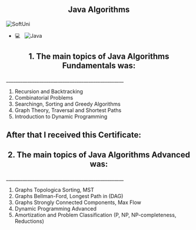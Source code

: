<p align="center">
 <h2 align="center">Java Algorithms</h2>
</p>

![SoftUni](https://user-images.githubusercontent.com/88974458/129545979-c099f16f-877e-4515-894d-5937be5395bb.png)



- 💻 &nbsp; 
![Java](https://img.shields.io/badge/-Java-333333?style=flat&logo=Java&logoColor=007396)

<h2 align="center">1. The main topics of Java Algorithms Fundamentals was:</h2>
__________________________________________________

1. Recursion and Backtracking
2. Combinatorial Problems
3. Searchingn, Sorting and Greedy Algorithms
4. Graph Theory, Traversal and Shortest Paths
5. Introduction to Dynamic Programming

After that I received this Certificate:
--------------------------------------------------

<h2 align="center">2. The main topics of Java Algorithms Advanced was:</h2>
__________________________________________________

1. Graphs Topologica Sorting, MST
2. Graphs Bellman-Ford, Longest Path in (DAG)
3. Graphs Strongly Connected Components, Max Flow
4. Dynamic Programming Advanced
5. Amortization and Problem Classification (P, NP, NP-completeness, Reductions)
